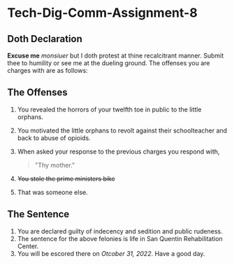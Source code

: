 # Tech-Dig-Comm-Assignment-8

## Doth Declaration

**Excuse me** *monsiuer* but I doth protest at thine recalcitrant manner. Submit thee to humility or see me at the dueling ground. The offenses you are charges with are as follows:

## The Offenses
1. You revealed the horrors of your twelfth toe in public to the little orphans.
2. You motivated the little orphans to revolt against their schoolteacher and back to abuse of opioids.
3. When asked your response to the previous charges you respond with,

   >"Thy mother."
5. ~~You stole the prime ministers bike~~ 
6. That was someone else.

## The Sentence

1. You are declared guilty of indecency and sedition and public rudeness.
2. The sentence for the above felonies is life in San Quentin Rehabilitation Center.
3. You will be escored there on *Otcober 31, 2022*. Have a good day. 
